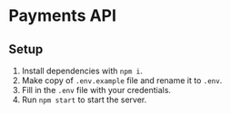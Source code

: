 # Payments API

## Setup

1. Install dependencies with `npm i`.
1. Make copy of `.env.example` file and rename it to `.env`.
1. Fill in the `.env` file with your credentials.
1. Run `npm start` to start the server.
